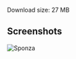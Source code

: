 Download size: 27 MB

Screenshots
-----------

![Sponza](https://raw.github.com/procedural/reii/master/sponza.png)

